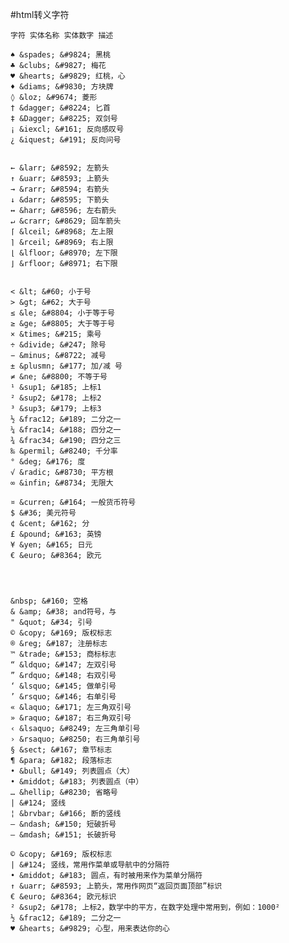 #html转义字符

	字符 实体名称 实体数字 描述

	♠ &spades; &#9824; 黑桃
	♣ &clubs; &#9827; 梅花
	♥ &hearts; &#9829; 红桃，心
	♦ &diams; &#9830; 方块牌
	◊ &loz; &#9674; 菱形
	† &dagger; &#8224; 匕首
	‡ &Dagger; &#8225; 双剑号
	¡ &iexcl; &#161; 反向感叹号
	¿ &iquest; &#191; 反向问号


	← &larr; &#8592; 左箭头
	↑ &uarr; &#8593; 上箭头
	→ &rarr; &#8594; 右箭头
	↓ &darr; &#8595; 下箭头
	↔ &harr; &#8596; 左右箭头
	↵ &crarr; &#8629; 回车箭头
	⌈ &lceil; &#8968; 左上限
	⌉ &rceil; &#8969; 右上限
	⌊ &lfloor; &#8970; 左下限
	⌋ &rfloor; &#8971; 右下限


	< &lt; &#60; 小于号
	> &gt; &#62; 大于号
	≤ &le; &#8804; 小于等于号
	≥ &ge; &#8805; 大于等于号
	× &times; &#215; 乘号
	÷ &divide; &#247; 除号
	− &minus; &#8722; 减号
	± &plusmn; &#177; 加/减 号
	≠ &ne; &#8800; 不等于号
	¹ &sup1; &#185; 上标1
	² &sup2; &#178; 上标2
	³ &sup3; &#179; 上标3
	½ &frac12; &#189; 二分之一
	¼ &frac14; &#188; 四分之一
	¾ &frac34; &#190; 四分之三
	‰ &permil; &#8240; 千分率
	° &deg; &#176; 度
	√ &radic; &#8730; 平方根
	∞ &infin; &#8734; 无限大

	¤ &curren; &#164; 一般货币符号
	$ &#36; 美元符号
	¢ &cent; &#162; 分
	£ &pound; &#163; 英镑
	¥ &yen; &#165; 日元
	€ &euro; &#8364; 欧元




	&nbsp; &#160; 空格
	& &amp; &#38; and符号，与
	" &quot; &#34; 引号
	© &copy; &#169; 版权标志
	® &reg; &#187; 注册标志
	™ &trade; &#153; 商标标志
	“ &ldquo; &#147; 左双引号
	” &rdquo; &#148; 右双引号
	‘ &lsquo; &#145; 做单引号
	’ &rsquo; &#146; 右单引号
	« &laquo; &#171; 左三角双引号
	» &raquo; &#187; 右三角双引号
	‹ &lsaquo; &#8249; 左三角单引号
	› &rsaquo; &#8250; 右三角单引号
	§ &sect; &#167; 章节标志
	¶ &para; &#182; 段落标志
	• &bull; &#149; 列表圆点（大）
	• &middot; &#183; 列表圆点（中）
	… &hellip; &#8230; 省略号
	| &#124; 竖线
	¦ &brvbar; &#166; 断的竖线
	– &ndash; &#150; 短破折号
	— &mdash; &#151; 长破折号

	© &copy; &#169; 版权标志
	| &#124; 竖线，常用作菜单或导航中的分隔符
	• &middot; &#183; 圆点，有时被用来作为菜单分隔符
	↑ &uarr; &#8593; 上箭头，常用作网页“返回页面顶部”标识
	€ &euro; &#8364; 欧元标识
	² &sup2; &#178; 上标2，数学中的平方，在数字处理中常用到，例如：1000²
	½ &frac12; &#189; 二分之一
	♥ &hearts; &#9829; 心型，用来表达你的心